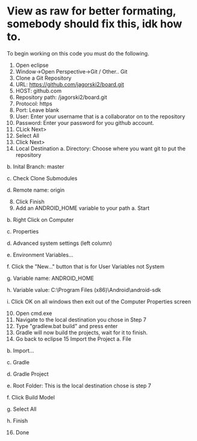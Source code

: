 View as raw for better formating, somebody should fix this, idk how to.
=====
To begin working on this code you must do the following.

1. Open eclipse
2. Window->Open Perspective->Git / Other.. Git
3. Clone a Git Repository
  1. URL: https://github.com/jagorski2/board.git
  2. HOST: github.com
  3. Repository path: /jagorski2/board.git
  4. Protocol: https
  5. Port: Leave blank
  6. User: Enter your username that is a collaborator on to the repository
  7. Password: Enter your password for you github account.
4. CLick Next>
5. Select All
6. Click Next>
7. Local Destination
  a. Directory: Choose where you want git to put the repository

  b. Inital Branch: master
  
  c. Check Clone Submodules
  
  d. Remote name: origin
  
8. Click Finish
9. Add an ANDROID_HOME variable to your path
  a. Start

  b. Right Click on Computer
  
  c. Properties
  
  d. Advanced system settings (left column)
  
  e. Environment Variables...
  
  f. Click the "New..." button that is for User Variables not System
  
  g. Variable name: ANDROID_HOME
  
  h. Variable value: C:\Program Files (x86)\Android\android-sdk
  
  i. Click OK on all windows then exit out of the Computer Properties screen
  
10. Open cmd.exe
11. Navigate to the local destination you chose in Step 7
12. Type "gradlew.bat build" and press enter
13. Gradle will now build the projects, wait for it to finish.
14. Go back to eclipse
15 Import the Project
  a. File

  b. Import...
  
  c. Gradle
  
  d. Gradle Project
  
  e. Root Folder: This is the local destination chose is step 7
  
  f. Click Build Model
  
  g. Select All
  
  h. Finish
  
16. Done
    
